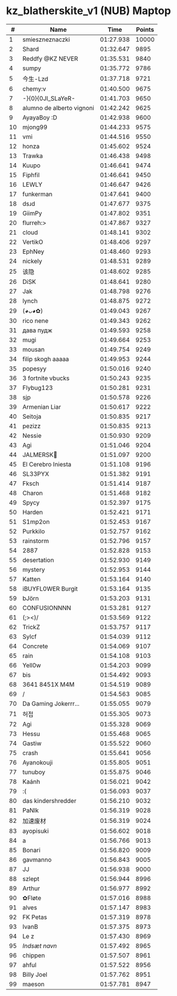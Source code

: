 # kz_blatherskite_v1 (NUB) Maptop

|  # | Name | Time | Points |
|-------------- | -------------- | -------------- | -------------- | 
| 1 | smieszneznaczki | 01:27.938 | 10000 | 
| 2 | Shard | 01:32.647 | 9895 | 
| 3 | Reddfy @KZ NEVER | 01:35.531 | 9840 | 
| 4 | sumpy | 01:35.772 | 9786 | 
| 5 | 今生-Lzd | 01:37.718 | 9721 | 
| 6 | chemy:v | 01:40.500 | 9675 | 
| 7 | -}{0}{0JI_SLaYeR- | 01:41.703 | 9650 | 
| 8 | alumno de alberto vignoni | 01:42.242 | 9625 | 
| 9 | AyayaBoy :D | 01:42.938 | 9600 | 
| 10 | mjong99 | 01:44.233 | 9575 | 
| 11 | vmi | 01:44.516 | 9550 | 
| 12 | honza | 01:45.602 | 9524 | 
| 13 | Trawka | 01:46.438 | 9498 | 
| 14 | Kuupo | 01:46.641 | 9474 | 
| 15 | Fiphfil | 01:46.641 | 9450 | 
| 16 | LEWLY | 01:46.647 | 9426 | 
| 17 | funkerman | 01:47.641 | 9400 | 
| 18 | dsɹd | 01:47.677 | 9375 | 
| 19 | GiimPy | 01:47.802 | 9351 | 
| 20 | flurreh:> | 01:47.867 | 9327 | 
| 21 | cloud | 01:48.141 | 9302 | 
| 22 | VertikO | 01:48.406 | 9297 | 
| 23 | EphNey | 01:48.460 | 9293 | 
| 24 | nickely | 01:48.531 | 9289 | 
| 25 | 该隐 | 01:48.602 | 9285 | 
| 26 | DiSK | 01:48.641 | 9280 | 
| 27 | Jak | 01:48.798 | 9276 | 
| 28 | lynch | 01:48.875 | 9272 | 
| 29 | (◕ᴗ◕✿) | 01:49.043 | 9267 | 
| 30 | rico nene | 01:49.343 | 9262 | 
| 31 | дава пудж | 01:49.593 | 9258 | 
| 32 | mugi | 01:49.664 | 9253 | 
| 33 | mousan | 01:49.754 | 9249 | 
| 34 | filip skogh aaaaa | 01:49.953 | 9244 | 
| 35 | popesyy | 01:50.016 | 9240 | 
| 36 | 3 fortnite vbucks | 01:50.243 | 9235 | 
| 37 | Flybug123 | 01:50.281 | 9231 | 
| 38 | sjp | 01:50.578 | 9226 | 
| 39 | Armenian Liar | 01:50.617 | 9222 | 
| 40 | Seitoja | 01:50.835 | 9217 | 
| 41 | pezizz | 01:50.835 | 9213 | 
| 42 | Nessie | 01:50.930 | 9209 | 
| 43 | Agi | 01:51.046 | 9204 | 
| 44 | JALMERSK👀 | 01:51.097 | 9200 | 
| 45 | El Cerebro Iniesta | 01:51.108 | 9196 | 
| 46 | SL33PYX | 01:51.382 | 9191 | 
| 47 | Fksch | 01:51.414 | 9187 | 
| 48 | Charon | 01:51.468 | 9182 | 
| 49 | Spycy | 01:52.397 | 9175 | 
| 50 | Harden | 01:52.421 | 9171 | 
| 51 | S1mp2on | 01:52.453 | 9167 | 
| 52 | Purkkilo | 01:52.757 | 9162 | 
| 53 | rainstorm | 01:52.796 | 9157 | 
| 54 | 2887 | 01:52.828 | 9153 | 
| 55 | desertation | 01:52.930 | 9149 | 
| 56 | mystery | 01:52.953 | 9144 | 
| 57 | Katten | 01:53.164 | 9140 | 
| 58 | iBUYFL0WER Burgit | 01:53.164 | 9135 | 
| 59 | bJörn | 01:53.203 | 9131 | 
| 60 | CONFUSIONNNN | 01:53.281 | 9127 | 
| 61 | (;><)/ | 01:53.569 | 9122 | 
| 62 | TrickZ | 01:53.757 | 9117 | 
| 63 | Sylcf | 01:54.039 | 9112 | 
| 64 | Concrete | 01:54.069 | 9107 | 
| 65 | rain | 01:54.108 | 9103 | 
| 66 | Yell0w | 01:54.203 | 9099 | 
| 67 | bis | 01:54.492 | 9093 | 
| 68 | 3641 8451X M4M | 01:54.519 | 9089 | 
| 69 | / | 01:54.563 | 9085 | 
| 70 | Da Gaming Jokerrr... | 01:55.055 | 9079 | 
| 71 | 허접 | 01:55.305 | 9073 | 
| 72 | Agi | 01:55.328 | 9069 | 
| 73 | Hessu | 01:55.468 | 9065 | 
| 74 | Gastiw | 01:55.522 | 9060 | 
| 75 | crash | 01:55.641 | 9056 | 
| 76 | Ayanokouji | 01:55.805 | 9051 | 
| 77 | tunuboy | 01:55.875 | 9046 | 
| 78 | Kaánh | 01:56.021 | 9042 | 
| 79 | :( | 01:56.093 | 9037 | 
| 80 | das kindershredder | 01:56.210 | 9032 | 
| 81 | PaNlk | 01:56.319 | 9028 | 
| 82 | 加速废材 | 01:56.319 | 9024 | 
| 83 | ayopisuki | 01:56.602 | 9018 | 
| 84 | a | 01:56.766 | 9013 | 
| 85 | Bonari | 01:56.820 | 9009 | 
| 86 | gavmanno | 01:56.843 | 9005 | 
| 87 | JJ | 01:56.938 | 9000 | 
| 88 | szlept | 01:56.944 | 8996 | 
| 89 | Arthur | 01:56.977 | 8992 | 
| 90 | ✿Fløte | 01:57.016 | 8988 | 
| 91 | alves | 01:57.147 | 8983 | 
| 92 | FK Petas | 01:57.319 | 8978 | 
| 93 | IvanB | 01:57.375 | 8973 | 
| 94 | Le z | 01:57.430 | 8969 | 
| 95 | *Indsæt navn* | 01:57.492 | 8965 | 
| 96 | chippen | 01:57.507 | 8961 | 
| 97 | ahful | 01:57.522 | 8956 | 
| 98 | Billy Joel | 01:57.762 | 8951 | 
| 99 | maeson | 01:57.781 | 8947 | 

